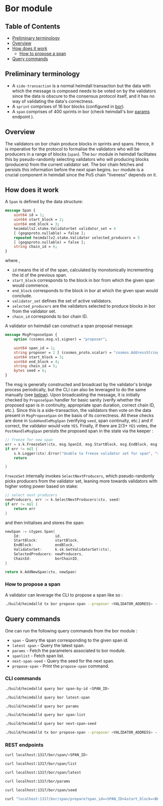 [//]: # (TODO HV2: https://polygon.atlassian.net/browse/POS-2757)
[//]: # (TODO HV2: https://polygon.atlassian.net/browse/POS-2780)

# Bor module

## Table of Contents

* [Preliminary terminology](#preliminary-terminology)
* [Overview](#overview)
* [How does it work](#how-does-it-work)
	* [How to propose a span](#how-to-propose-a-span)
* [Query commands](#query-commands)


## Preliminary terminology

* A `side-transaction` is a normal heimdall transaction but the data with which the message is composed needs to be voted on by the validators since the data is obscure to the consensus protocol itself, and it has no way of validating the data's correctness.
* A `sprint` comprises of 16 bor blocks (configured in [bor](https://github.com/maticnetwork/launch/blob/fe86ba6cd16e5c36067a5ae49c0bad62ce8b1c3f/mainnet-v1/sentry/validator/bor/genesis.json#L26C18-L28)).
* A `span` comprises of 400 sprints in bor (check heimdall's bor [params](https://heimdall-api.polygon.technology/bor/params) endpoint ).

## Overview

The validators on bor chain produce blocks in sprints and spans. Hence, it is imperative for the protocol to formalise the validators who will be producers in a range of blocks (`span`). The `bor` module in heimdall facilitates this by pseudo-randomly selecting validators who will producing blocks (producers) from the current validator set. The bor chain fetches and persists this information before the next span begins. `bor` module is a crucial component in heimdall since the PoS chain "liveness" depends on it.

## How does it work

A `Span` is defined by the data structure:

```protobuf
message Span {
	uint64 id = 1;
	uint64 start_block = 2;
	uint64 end_block = 3;
	heimdallv2.stake.ValidatorSet validator_set = 4
	[ (gogoproto.nullable) = false ];
	repeated heimdallv2.stake.Validator selected_producers = 5
	[ (gogoproto.nullable) = false ];
	string chain_id = 6;
}
```
where ,

* `id` means the id of the span, calculated by monotonically incrementing the id of the previous span.
* `start_block` corresponds to the block in bor from which the given span would commence.
* `end_block` corresponds to the block in bor at which the given span would conclude.
* `validator_set` defines the set of active validators.
* `selected_producers` are the validators selected to produce blocks in bor from the validator set.
* `chain_id` corresponds to bor chain ID.

A validator on heimdall can construct a span proposal message:

```protobuf
message MsgProposeSpan {
	option (cosmos.msg.v1.signer) = "proposer";

	uint64 span_id = 1;
	string proposer = 2 [ (cosmos_proto.scalar) = "cosmos.AddressString" ];
	uint64 start_block = 3;
	uint64 end_block = 4;
	string chain_id = 5;
	bytes seed = 6;
}
```

The msg is generally constructed and broadcast by the validator's bridge process periodically, but the CLI can also be leveraged to do the same manually (see [below](#how-does-it-work)). Upon broadcasting the message, it is initially checked by `ProposeSpan` handler for basic sanity (verify whether the proposed span is in continuity, appropriate span duration, correct chain ID, etc.). Since this is a side-transaction, the validators then vote on the data present in `MsgProposeSpan` on the basis of its correctness. All these checks are done in `SideHandleMsgSpan` (verifying `seed`, span continuity, etc.) and if correct, the validator would vote `YES`.
Finally, if there are 2/3+ `YES` votes, the `PostHandleMsgSpan` persists the proposed span in the state via the keeper :  

```go
// freeze for new span
err = s.k.FreezeSet(ctx, msg.SpanId, msg.StartBlock, msg.EndBlock, msg.ChainId, common.Hash(msg.Seed))
if err != nil {
	s.k.Logger(ctx).Error("Unable to freeze validator set for span", "span id", msg.SpanId, "error", err)
	return

}
```

`FreezeSet` internally invokes `SelectNextProducers`, which pseudo-randomly picks producers from the validator set, leaning more towards validators with higher voting power based on stake:

```go
// select next producers
newProducers, err := k.SelectNextProducers(ctx, seed)
if err != nil {
	return err
}
```

and then initialises and stores the span:

```go
newSpan := &types.Span{
	Id:                id,
	StartBlock:        startBlock,
	EndBlock:          endBlock,
	ValidatorSet:      k.sk.GetValidatorSet(ctx),
	SelectedProducers: newProducers,
	ChainId:           borChainID,
}

return k.AddNewSpan(ctx, newSpan)
```

### How to propose a span

A validator can leverage the CLI to propose a span like so :

```bash
./build/heimdalld tx bor propose-span --proposer <VALIDATOR_ADDRESS> --start-block <BOR_START_BLOCK> --span-id <SPAN_ID> --bor-chain-id <BOR_CHAIN_ID>
```

## Query commands

One can run the following query commands from the bor module :

* `span` - Query the span corresponding to the given span id.
* `latest span` - Query the latest span.
* `params` - Fetch the parameters associated to bor module.
* `spanlist` - Fetch span list.
* `next-span-seed` - Query the seed for the next span.
* `propose-span` - Print the `propose-span` command.

### CLI commands

```bash
./build/heimdalld query bor span-by-id <SPAN_ID>
```

```bash
./build/heimdalld query bor latest-span
```

```bash
./build/heimdalld query bor params
```

```bash
./build/heimdalld query bor span-list
```

```bash
./build/heimdalld query bor next-span-seed
```

```bash
./build/heimdalld tx bor propose-span --proposer <VALIDATOR_ADDRESS> --start-block <BOR_START_BLOCK> --span-id <SPAN_ID> --bor-chain-id <BOR_CHAIN_ID>
```

### REST endpoints

```bash
curl localhost:1317/bor/span/<SPAN_ID>
```

```bash
curl localhost:1317/bor/span/list
```

```bash
curl localhost:1317/bor/span/latest
```

```bash
curl localhost:1317/bor/params
```

```bash
curl localhost:1317/bor/span/seed
```

```bash
curl "localhost:1317/bor/span/prepare?span_id=<SPAN_ID>&start_block=<BOR_START_BLOCK>&chain_id="<BOR_CHAIN_ID>""
```
